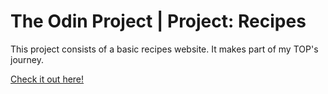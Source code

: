 # The Odin Project | Project: Recipes

This project consists of a basic recipes website. It makes part of my TOP's journey.

[Check it out here!](https://amoralesc.github.io/odin-recipes/)
